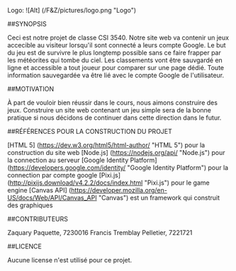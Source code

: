 Logo: ![Alt] (/F&Z/pictures/logo.png "Logo")

##SYNOPSIS

Ceci est notre projet de classe CSI 3540. Notre site web va contenir un jeux accecible au visiteur lorsqu'il sont connecté a leurs compte Google.
Le but du jeu est de survivre le plus longtemp possible sans ce faire frapper par les météorites qui tombe du ciel.
Les classements vont être sauvgardé en ligne et accessible a tout joueur pour comparer sur une page dédié.
Toute information sauvegardée va être lié avec le compte Google de l'utilisateur.

##MOTIVATION

À part de vouloir bien réussir dans le cours, nous aimons construire des jeux. Construire un site web contenant un jeu simple sera de la bonne pratique si nous décidons de continuer dans cette direction dans le futur. 

##RÉFÉRENCES POUR LA CONSTRUCTION DU PROJET

[HTML 5] (https://dev.w3.org/html5/html-author/ "HTML 5") pour la construction du site web
[Node.js] (https://nodejs.org/api/ "Node.js") pour la connection au serveur 
[Google Identity Platform] (https://developers.google.com/identity/ "Google Identity Platform") pour la connection par compte google
[Pixi.js] (http://pixijs.download/v4.2.2/docs/index.html "Pixi.js") pour le game engine
[Canvas API] (https://developer.mozilla.org/en-US/docs/Web/API/Canvas_API "Canvas") est un framework qui construit des graphiques

##CONTRIBUTEURS

Zaquary Paquette, 7230016
Francis Tremblay Pelletier, 7221721

##LICENCE

Aucune license n'est utilisé pour ce projet.
